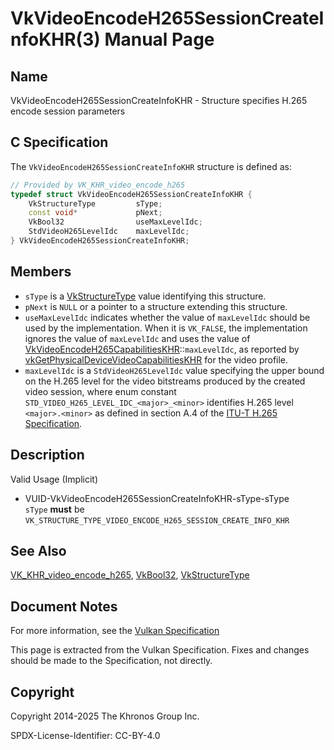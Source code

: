 # VkVideoEncodeH265SessionCreateInfoKHR(3) Manual Page

## Name

VkVideoEncodeH265SessionCreateInfoKHR - Structure specifies H.265 encode session parameters



## [](#_c_specification)C Specification

The `VkVideoEncodeH265SessionCreateInfoKHR` structure is defined as:

```c++
// Provided by VK_KHR_video_encode_h265
typedef struct VkVideoEncodeH265SessionCreateInfoKHR {
    VkStructureType         sType;
    const void*             pNext;
    VkBool32                useMaxLevelIdc;
    StdVideoH265LevelIdc    maxLevelIdc;
} VkVideoEncodeH265SessionCreateInfoKHR;
```

## [](#_members)Members

- `sType` is a [VkStructureType](https://registry.khronos.org/vulkan/specs/latest/man/html/VkStructureType.html) value identifying this structure.
- `pNext` is `NULL` or a pointer to a structure extending this structure.
- `useMaxLevelIdc` indicates whether the value of `maxLevelIdc` should be used by the implementation. When it is `VK_FALSE`, the implementation ignores the value of `maxLevelIdc` and uses the value of [VkVideoEncodeH265CapabilitiesKHR](https://registry.khronos.org/vulkan/specs/latest/man/html/VkVideoEncodeH265CapabilitiesKHR.html)::`maxLevelIdc`, as reported by [vkGetPhysicalDeviceVideoCapabilitiesKHR](https://registry.khronos.org/vulkan/specs/latest/man/html/vkGetPhysicalDeviceVideoCapabilitiesKHR.html) for the video profile.
- `maxLevelIdc` is a `StdVideoH265LevelIdc` value specifying the upper bound on the H.265 level for the video bitstreams produced by the created video session, where enum constant `STD_VIDEO_H265_LEVEL_IDC_<major>_<minor>` identifies H.265 level `<major>.<minor>` as defined in section A.4 of the [ITU-T H.265 Specification](https://registry.khronos.org/vulkan/specs/latest/html/vkspec.html#itu-t-h265).

## [](#_description)Description

Valid Usage (Implicit)

- [](#VUID-VkVideoEncodeH265SessionCreateInfoKHR-sType-sType)VUID-VkVideoEncodeH265SessionCreateInfoKHR-sType-sType  
  `sType` **must** be `VK_STRUCTURE_TYPE_VIDEO_ENCODE_H265_SESSION_CREATE_INFO_KHR`

## [](#_see_also)See Also

[VK\_KHR\_video\_encode\_h265](https://registry.khronos.org/vulkan/specs/latest/man/html/VK_KHR_video_encode_h265.html), [VkBool32](https://registry.khronos.org/vulkan/specs/latest/man/html/VkBool32.html), [VkStructureType](https://registry.khronos.org/vulkan/specs/latest/man/html/VkStructureType.html)

## [](#_document_notes)Document Notes

For more information, see the [Vulkan Specification](https://registry.khronos.org/vulkan/specs/latest/html/vkspec.html#VkVideoEncodeH265SessionCreateInfoKHR)

This page is extracted from the Vulkan Specification. Fixes and changes should be made to the Specification, not directly.

## [](#_copyright)Copyright

Copyright 2014-2025 The Khronos Group Inc.

SPDX-License-Identifier: CC-BY-4.0